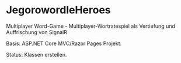# JegorowordleHeroes
Multiplayer Word-Game  - Multiplayer-Wortratespiel als Vertiefung und Auffrischung von SignalR

Basis: ASP.NET Core MVC/Razor Pages Projekt.

Status: Klassen erstellen.

